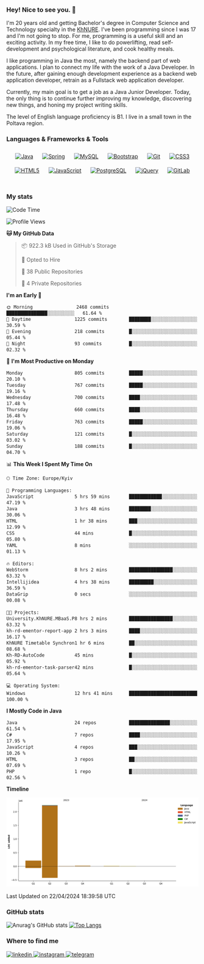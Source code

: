 ### Hey! Nice to see you. 👋

I'm 20 years old and getting Bachelor's degree in Computer Science and Technology
specialty in the [KhNURE][1]. I've been programming since I was 17 and I'm not going
to stop. For me, programming is a useful skill and an exciting activity. In my free
time, I like to do powerlifting, read self-development and psychological literature,
and cook healthy meals.

I like programming in Java the most, namely the backend part of web applications.
I plan to connect my life with the work of a Java Developer. In the future, after 
gaining enough development experience as a backend web application developer, 
retrain as a Fullstack web application developer. 

Currently, my main goal is to get a job as a Java Junior Developer. 
Today, the only thing is to continue further improving my knowledge, discovering 
new things, and honing my project writing skills.

The level of English language proficiency is B1. I live in a small town in the
Poltava region.

### Languages & Frameworks & Tools
<div align="center">  
<a href="https://www.java.com/" target="_blank"><img style="margin: 10px" src="https://profilinator.rishav.dev/skills-assets/java-original-wordmark.svg" alt="Java" height="50" /></a>
<a href="https://docs.spring.io/spring-framework/docs/3.0.x/reference/expressions.html#:~:text=The%20Spring%20Expression%20Language%20(SpEL,and%20basic%20string%20templating%20functionality." target="_blank"><img style="margin: 10px" src="https://profilinator.rishav.dev/skills-assets/springio-icon.svg" alt="Spring" height="50" /></a>
<a href="https://www.mysql.com/" target="_blank"><img style="margin: 10px" src="https://profilinator.rishav.dev/skills-assets/mysql-original-wordmark.svg" alt="MySQL" height="50" /></a>
<a href="https://getbootstrap.com/docs/3.4/javascript/" target="_blank"><img style="margin: 10px" src="https://profilinator.rishav.dev/skills-assets/bootstrap-plain.svg" alt="Bootstrap" height="50" /></a>  
<a href="https://github.com/" target="_blank"><img style="margin: 10px" src="https://profilinator.rishav.dev/skills-assets/git-scm-icon.svg" alt="Git" height="50" /></a>
<a href="https://www.w3schools.com/css/" target="_blank"><img style="margin: 10px" src="https://profilinator.rishav.dev/skills-assets/css3-original-wordmark.svg" alt="CSS3" height="50" /></a>  
<a href="https://en.wikipedia.org/wiki/HTML5" target="_blank"><img style="margin: 10px" src="https://profilinator.rishav.dev/skills-assets/html5-original-wordmark.svg" alt="HTML5" height="50" /></a>  
<a href="https://www.javascript.com/" target="_blank"><img style="margin: 10px" src="https://profilinator.rishav.dev/skills-assets/javascript-original.svg" alt="JavaScript" height="50" /></a>  
<a href="https://www.postgresql.org/" target="_blank"><img style="margin: 10px" src="https://profilinator.rishav.dev/skills-assets/postgresql-original-wordmark.svg" alt="PostgreSQL" height="50" /></a>  
<a href="https://jquery.com/" target="_blank"><img style="margin: 10px" src="https://profilinator.rishav.dev/skills-assets/jquery.png" alt="jQuery" height="50" /></a>
<a href="https://about.gitlab.com/" target="_blank"><img style="margin: 10px" src="https://profilinator.rishav.dev/skills-assets/gitlab.svg" alt="GitLab" height="50" /></a>  
</div>  

<br/>  

### My stats 

<!--START_SECTION:waka-->
![Code Time](http://img.shields.io/badge/Code%20Time-928%20hrs%2012%20mins-blue)

![Profile Views](http://img.shields.io/badge/Profile%20Views-6-blue)

**🐱 My GitHub Data** 

> 📦 922.3 kB Used in GitHub's Storage 
 > 
> 💼 Opted to Hire
 > 
> 📜 38 Public Repositories 
 > 
> 🔑 4 Private Repositories 
 > 
**I'm an Early 🐤** 

```text
🌞 Morning                2468 commits        ███████████████░░░░░░░░░░   61.64 % 
🌆 Daytime                1225 commits        ████████░░░░░░░░░░░░░░░░░   30.59 % 
🌃 Evening                218 commits         █░░░░░░░░░░░░░░░░░░░░░░░░   05.44 % 
🌙 Night                  93 commits          █░░░░░░░░░░░░░░░░░░░░░░░░   02.32 % 
```
📅 **I'm Most Productive on Monday** 

```text
Monday                   805 commits         █████░░░░░░░░░░░░░░░░░░░░   20.10 % 
Tuesday                  767 commits         █████░░░░░░░░░░░░░░░░░░░░   19.16 % 
Wednesday                700 commits         ████░░░░░░░░░░░░░░░░░░░░░   17.48 % 
Thursday                 660 commits         ████░░░░░░░░░░░░░░░░░░░░░   16.48 % 
Friday                   763 commits         █████░░░░░░░░░░░░░░░░░░░░   19.06 % 
Saturday                 121 commits         █░░░░░░░░░░░░░░░░░░░░░░░░   03.02 % 
Sunday                   188 commits         █░░░░░░░░░░░░░░░░░░░░░░░░   04.70 % 
```


📊 **This Week I Spent My Time On** 

```text
🕑︎ Time Zone: Europe/Kyiv

💬 Programming Languages: 
JavaScript               5 hrs 59 mins       ████████████░░░░░░░░░░░░░   47.19 % 
Java                     3 hrs 48 mins       ████████░░░░░░░░░░░░░░░░░   30.06 % 
HTML                     1 hr 38 mins        ███░░░░░░░░░░░░░░░░░░░░░░   12.99 % 
CSS                      44 mins             █░░░░░░░░░░░░░░░░░░░░░░░░   05.80 % 
YAML                     8 mins              ░░░░░░░░░░░░░░░░░░░░░░░░░   01.13 % 

🔥 Editors: 
WebStorm                 8 hrs 2 mins        ████████████████░░░░░░░░░   63.32 % 
Intellijidea             4 hrs 38 mins       █████████░░░░░░░░░░░░░░░░   36.59 % 
DataGrip                 0 secs              ░░░░░░░░░░░░░░░░░░░░░░░░░   00.08 % 

🐱‍💻 Projects: 
University.KhNURE.MBaaS.P8 hrs 2 mins        ████████████████░░░░░░░░░   63.32 % 
kh-rd-ementor-report-app 2 hrs 3 mins        ████░░░░░░░░░░░░░░░░░░░░░   16.17 % 
KhNURE Timetable Synchron1 hr 6 mins         ██░░░░░░░░░░░░░░░░░░░░░░░   08.68 % 
Kh-RD-AutoCode           45 mins             █░░░░░░░░░░░░░░░░░░░░░░░░   05.92 % 
kh-rd-ementor-task-parser42 mins             █░░░░░░░░░░░░░░░░░░░░░░░░   05.64 % 

💻 Operating System: 
Windows                  12 hrs 41 mins      █████████████████████████   100.00 % 
```

**I Mostly Code in Java** 

```text
Java                     24 repos            ███████████████░░░░░░░░░░   61.54 % 
C#                       7 repos             ████░░░░░░░░░░░░░░░░░░░░░   17.95 % 
JavaScript               4 repos             ███░░░░░░░░░░░░░░░░░░░░░░   10.26 % 
HTML                     3 repos             ██░░░░░░░░░░░░░░░░░░░░░░░   07.69 % 
PHP                      1 repo              █░░░░░░░░░░░░░░░░░░░░░░░░   02.56 % 
```



**Timeline**

![Lines of Code chart](https://raw.githubusercontent.com/StasonMendelso/StasonMendelso/main/assets/bar_graph.png)


 Last Updated on 22/04/2024 18:39:58 UTC
<!--END_SECTION:waka-->

### GitHub stats
![Anurag's GitHub stats](https://github-readme-stats-sigma-five.vercel.app/api?username=stasonMendelso&show_icons=true&theme=transparent)
[![Top Langs](https://github-readme-stats-sigma-five.vercel.app/api/top-langs/?username=stasonMendelso)](https://github.com/stasonMendelso/github-readme-stats)
### Where to find me

<div align="start">
<a href="https://linkedin.com/in/stanislav-hlova-0b2a00265/" target="_blank">
<img src=https://img.shields.io/badge/linkedin-%231E77B5.svg?&style=for-the-badge&logo=linkedin&logoColor=white alt=linkedin style="margin-bottom: 5px;" />
</a>
<a href="https://instagram.com/stasonMendelson" target="_blank">
<img src=https://img.shields.io/badge/instagram-%23000000.svg?&style=for-the-badge&logo=instagram&logoColor=white alt=instagram style="margin-bottom: 5px;" />
</a> 
<a href="https://t.me/Stason_Mendelson" target="_blank">
<img src=https://img.shields.io/badge/telegram-%231E77B5.svg?&style=for-the-badge&logo=telegram&logoColor=white alt=telegram style="margin-bottom: 5px;" />
</a>  
</div>  

[1]:[https://nure.ua/en/]

